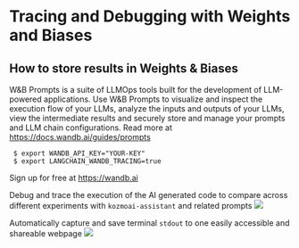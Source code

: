 Tracing and Debugging with Weights and Biases
============================

## How to store results in Weights & Biases

W&B Prompts is a suite of LLMOps tools built for the development of LLM-powered applications. Use W&B Prompts to visualize and inspect the execution flow of your LLMs, analyze the inputs and outputs of your LLMs, view the intermediate results and securely store and manage your prompts and LLM chain configurations. Read more at https://docs.wandb.ai/guides/prompts

```shell
 $ export WANDB_API_KEY="YOUR-KEY"
 $ export LANGCHAIN_WANDB_TRACING=true
 ```

Sign up for free at https://wandb.ai


Debug and trace the execution of the AI generated code to compare across different experiments with `kozmoai-assistant` and related prompts
![](https://drive.google.com/uc?id=10wuLwyPbH00CoESsS2Q2q6mkdrtS91jd)


Automatically capture and save terminal `stdout` to one easily accessible and shareable webpage
![](https://drive.google.com/uc?id=1gVva7ZfpwbTSBsnNvId6iq09Gw5ETOks)
